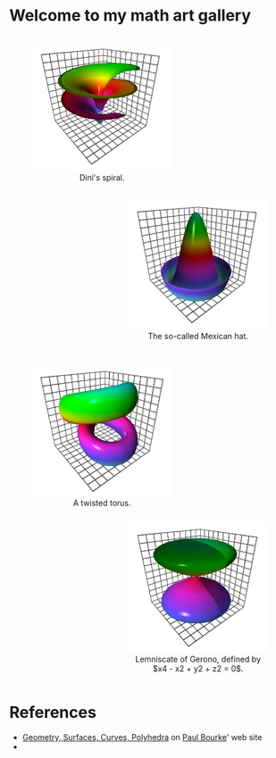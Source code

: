# Welcome to my math art gallery 

<figure style="float: left; width: 50%; text-align: center">
  <a href="glowscript/Shapes.html">
    <img alt="Dini&apos;s spiral" src="./images/dini_spiral.png" title="Click to animate"/>
  </a>
  <figcaption>Dini&apos;s spiral.</figcaption>
</figure>
<figure style="float: right; width: 50%; text-align: center">
  <a href="glowscript/Shapes.html">
    <img alt="Mexican hat" src="./images/mexican_hat.png" title="Click to animate"/>
  </a>
  <figcaption>The so-called Mexican hat.</figcaption>
</figure>

<p><br clear="all"/></p>

<figure style="float: left; width: 50%; text-align: center">
  <a href="glowscript/Shapes.html">
    <img alt="Twisted torus" src="./images/twisted_torus.png" title="Click to animate"/>
  </a>
  <figcaption>A twisted torus.</figcaption>
</figure>
<figure style="float: right; width: 50%; text-align: center">
  <a href="glowscript/Shapes.html">
    <img alt="Bubbles shape" src="./images/bubbles.png" title="Click to animate"/>
  </a>
  <figcaption>Lemniscate of Gerono, defined by $x4 - x2 + y2 + z2 = 0$.</figcaption>
</figure>

<p><br clear="all"/></p>

# References

- [Geometry, Surfaces, Curves, Polyhedra](https://paulbourke.net/geometry/) on 
  [Paul Bourke](https://paulbourke.net/geometry/)&apos; web site
- 